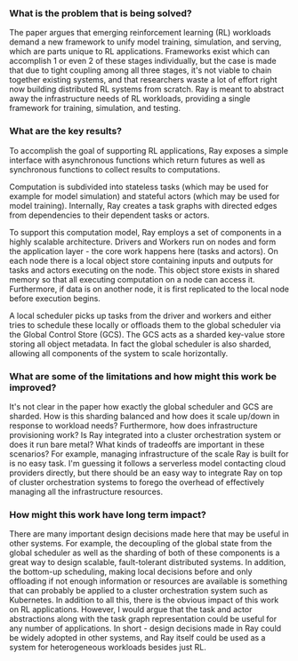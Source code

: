 ### What is the problem that is being solved?

The paper argues that emerging reinforcement learning (RL) workloads demand a new framework to unify model training, simulation, and serving, which are parts unique to RL applications. Frameworks exist which can accomplish 1 or even 2 of these stages individually, but the case is made that due to tight coupling among all three stages, it's not viable to chain together existing systems, and that researchers waste a lot of effort right now building distributed RL systems from scratch. Ray is meant to abstract away the infrastructure needs of RL workloads, providing a single framework for training, simulation, and testing.

### What are the key results?

To accomplish the goal of supporting RL applications, Ray exposes a simple interface with asynchronous functions which return futures as well as synchronous functions to collect results to computations. 

Computation is subdivided into stateless tasks (which may be used for example for model simulation) and stateful actors (which may be used for model training). Internally, Ray creates a task graphs with directed edges from dependencies to their dependent tasks or actors. 

To support this computation model, Ray employs a set of components in a highly scalable architecture. Drivers and Workers run on nodes and form the application layer - the core work happens here (tasks and actors). On each node there is a local object store containing inputs and outputs for tasks and actors executing on the node. This object store exists in shared memory so that all executing computation on a node can access it. Furthermore, if data is on another node, it is first replicated to the local node before execution begins. 

A local scheduler picks up tasks from the driver and workers and either tries to schedule these locally or offloads them to the global scheduler via the 
Global Control Store (GCS). The GCS acts as a sharded key-value store storing all object metadata. In fact the global scheduler is also sharded, allowing all components of the system to scale horizontally.

### What are some of the limitations and how might this work be improved?

It's not clear in the paper how exactly the global scheduler and GCS are sharded. How is this sharding balanced and how does it scale up/down in response to workload needs? Furthermore, how does infrastructure provisioning work? Is Ray integrated into a cluster orchestration system or does it run bare metal? What kinds of tradeoffs are important in these scenarios? For example, managing infrastructure of the scale Ray is built for is no easy task. I'm guessing it follows a serverless model contacting cloud providers directly, but there should be an easy way to integrate Ray on top of cluster orchestration systems to forego the overhead of effectively managing all the infrastructure resources.

### How might this work have long term impact?

There are many important design decisions made here that may be useful in other systems. For example, the decoupling of the global state from the global scheduler as well as the sharding of both of these components is a great way to design scalable, fault-tolerant distributed systems. In addition, the bottom-up scheduling, making local decisions before and only offloading if not enough information or resources are available is something that can probably be applied to a cluster orchestration system such as Kubernetes. In addition to all this, there is the obvious impact of this work on RL applications. However, I would argue that the task and actor abstractions along with the task graph representation could be useful for any number of applications. In short - design decisions made in Ray could be widely adopted in other systems, and Ray itself could be used as a system for heterogeneous workloads besides just RL. 
